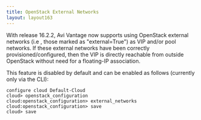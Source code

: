 ```yaml
---
title: OpenStack External Networks
layout: layout163
---
```

With release 16.2.2, Avi Vantage now supports using OpenStack external networks (i.e , those marked as "external=True") as VIP and/or pool networks. If these external networks have been correctly provisioned/configured, then the VIP is directly reachable from outside OpenStack without need for a floating-IP association. 

This feature is disabled by default and can be enabled as follows (currently only via the CLI):

<pre class="command-line language-bash" data-prompt=": >" data-output="2-99"><code>configure cloud Default-Cloud
cloud&gt; openstack_configuration
cloud:openstack_configuration&gt; external_networks
cloud:openstack_configuration&gt; save
cloud&gt; save</code></pre> 